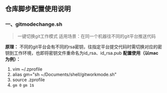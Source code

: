 ## 仓库脚步配置使用说明
### 一、gitmodechange.sh
> 一键切换git工作模式
> 适用场景：在同一个机器往不同的git平台推送代码

**原理：** 不同的git平台会有不同的rsa密钥，往指定平台提交代码时需切换对应的密钥到工作环境，也即将密钥文件重命名为id_rsa、id_rsa.pub
**配置使用（以mac为例）：**
1. vim ~/.zprofile
2. alias gm="sh ~/Documents/shell/gitworkmode.sh"
3. source .zprofile
4. `gm 0` `gm 1`s